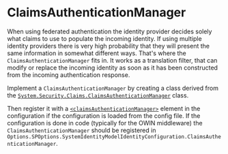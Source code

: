 ClaimsAuthenticationManager
==========================

When using federated authentication the identity provider decides solely what 
claims to use to populate the incoming identity. If using multiple identity
providers there is very high probability that they will present the same
information in somewhat different ways. That's where the 
`ClaimsAuthenticationManager` fits in. It works as a translation filter,
that can modify or replace the incoming identity as soon as it has been
constructed from the incoming authentication response.

Implement a `ClaimsAuthenticationManager` by creating a class derived from the
[`System.Security.Claims.ClaimsAuthenticationManager`](http://msdn.microsoft.com/en-us/library/system.security.claims.claimsauthenticationmanager.aspx)
class.

Then register it with a 
[`<claimsAuthenticationManager>`](Configuration.md#claimsauthenticationmanager-element) 
element in the configuration if the configuration is loaded from the config file.
If the configuration is done in code (typically for the OWIN middleware) the
`ClaimsAuthenticationManager` should be registered in 
`Options.SPOptions.SystemIdentityModelIdentityConfiguration.ClaimsAuthenticationManager`.
